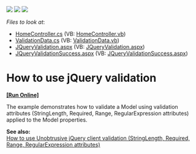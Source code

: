 <!-- default badges list -->
![](https://img.shields.io/endpoint?url=https://codecentral.devexpress.com/api/v1/VersionRange/128549250/14.1.3%2B)
[![](https://img.shields.io/badge/Open_in_DevExpress_Support_Center-FF7200?style=flat-square&logo=DevExpress&logoColor=white)](https://supportcenter.devexpress.com/ticket/details/E3118)
[![](https://img.shields.io/badge/📖_How_to_use_DevExpress_Examples-e9f6fc?style=flat-square)](https://docs.devexpress.com/GeneralInformation/403183)
<!-- default badges end -->
<!-- default file list -->
*Files to look at*:

* [HomeController.cs](./CS/JQueryValidation/Controllers/HomeController.cs) (VB: [HomeController.vb](./VB/JQueryValidation/Controllers/HomeController.vb))
* [ValidationData.cs](./CS/JQueryValidation/Models/ValidationData.cs) (VB: [ValidationData.vb](./VB/JQueryValidation/Models/ValidationData.vb))
* [JQueryValidation.aspx](./CS/JQueryValidation/Views/Home/JQueryValidation.aspx) (VB: [JQueryValidation.aspx](./VB/JQueryValidation/Views/Home/JQueryValidation.aspx))
* [JQueryValidationSuccess.aspx](./CS/JQueryValidation/Views/Home/JQueryValidationSuccess.aspx) (VB: [JQueryValidationSuccess.aspx](./VB/JQueryValidation/Views/Home/JQueryValidationSuccess.aspx))
<!-- default file list end -->
# How to use jQuery validation
<!-- run online -->
**[[Run Online]](https://codecentral.devexpress.com/e3118/)**
<!-- run online end -->


<p>The example demonstrates how to validate a Model using validation attributes (StringLength, Required, Range, RegularExpression attributes) applied to the Model properties.</p>
<p><strong>See also:</strong><br> <a href="https://www.devexpress.com/Support/Center/p/E3119">How to use Unobtrusive jQuery client validation (StringLength, Required, Range, RegularExpression attributes)</a></p>

<br/>


